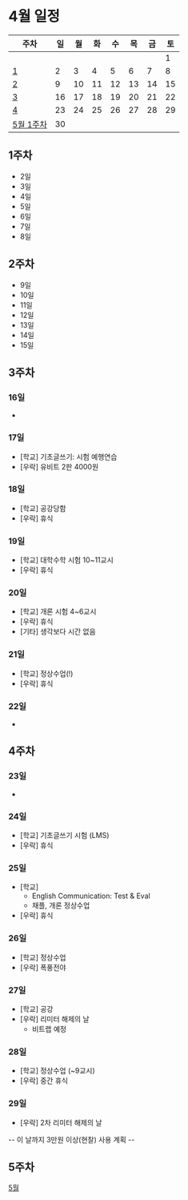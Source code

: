 # 4월 일정

| 주차 | 일 | 월 | 화 | 수 | 목 | 금 | 토 |
| --- | --- | --- | --- | --- | --- | --- | --- |
|      |    |    |    |    |    |    | 1  |
| [1](#1주차) | 2 | 3 | 4 | 5 | 6 | 7 | 8 |
| [2](#2주차) | 9 | 10 | 11 | 12 | 13 | 14 | 15 |
| [3](#3주차) | 16 | 17 | 18 | 19 | 20 | 21 | 22 |
| [4](#4주차) | 23 | 24 | 25 | 26 | 27 | 28 | 29 |
| [5월 1주차](../May/index.md#1주차) | 30 | | | | | | |

## 1주차
- 2일
- 3일
- 4일
- 5일
- 6일
- 7일
- 8일

## 2주차
- 9일
- 10일
- 11일
- 12일
- 13일
- 14일
- 15일

## 3주차
### 16일
-

### 17일
- \[학교\] 기초글쓰기: 시험 예행연습
- \[우락\] 유비트 2판 4000원

### 18일
- \[학교\] 공강당함
- \[우락\] 휴식

### 19일
- \[학교\] 대학수학 시험 10~11교시
- \[우락\] 휴식

### 20일
- \[학교\] 개론 시험 4~6교시
- \[우락\] 휴식
- \[기타\] 생각보다 시간 없음

### 21일
- \[학교\] 정상수업(!)
- \[우락\] 휴식

### 22일
-

## 4주차
### 23일
-

### 24일
- \[학교\] 기초글쓰기 시험 (LMS)
- \[우락\] 휴식

### 25일
- \[학교\]
  * English Communication: Test & Eval
  * 채플, 개론 정상수업
- \[우락\] 휴식

### 26일
- \[학교\] 정상수업
- \[우락\] 폭풍전야

### 27일
- \[학교\] 공강
- \[우락\] 리미터 해제의 날
  * 비트랩 예정

### 28일
- \[학교\] 정상수업 (~9교시)
- \[우락\] 중간 휴식

### 29일
- \[우락\] 2차 리미터 해제의 날

\-\- 이 날까지 3만원 이상(현찰) 사용 계획 \-\-

## 5주차
[5월](../May/index.md#1주차)
